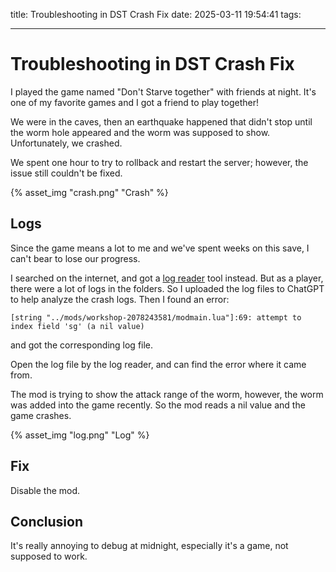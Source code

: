 title: Troubleshooting in DST Crash Fix
date: 2025-03-11 19:54:41
tags:

---

# Troubleshooting in DST Crash Fix

I played the game named "Don't Starve together" with friends at night. It's one of my favorite games and I got a friend to play together!

We were in the caves, then an earthquake happened that didn't stop until the worm hole appeared and the worm was supposed to show. Unfortunately, we crashed.

<!-- more -->

We spent one hour to try to rollback and restart the server; however, the issue still couldn't be fixed.

{% asset_img "crash.png" "Crash" %}

## Logs

Since the game means a lot to me and we've spent weeks on this save, I can't bear to lose our progress.

I searched on the internet, and got a [log reader](https://logreader.netlify.app/en/) tool instead. But as a player, there were a lot of logs in the folders. So I uploaded the log files to ChatGPT to help analyze the crash logs. Then I found an error:

```
[string "../mods/workshop-2078243581/modmain.lua"]:69: attempt to index field 'sg' (a nil value)
```

and got the corresponding log file.

Open the log file by the log reader, and can find the error where it came from.

The mod is trying to show the attack range of the worm, however, the worm was added into the game recently. So the mod reads a nil value and the game crashes.

{% asset_img "log.png" "Log" %}

## Fix

Disable the mod.

## Conclusion

It's really annoying to debug at midnight, especially it's a game, not supposed to work.
